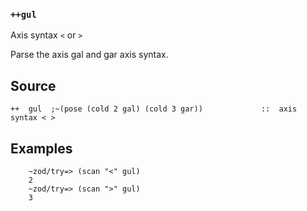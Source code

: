 ### `++gul`

Axis syntax `<` or `>`

Parse the axis gal and gar axis syntax.

Source
------

    ++  gul  ;~(pose (cold 2 gal) (cold 3 gar))             ::  axis syntax < >

Examples
--------

        ~zod/try=> (scan "<" gul)
        2
        ~zod/try=> (scan ">" gul)
        3


